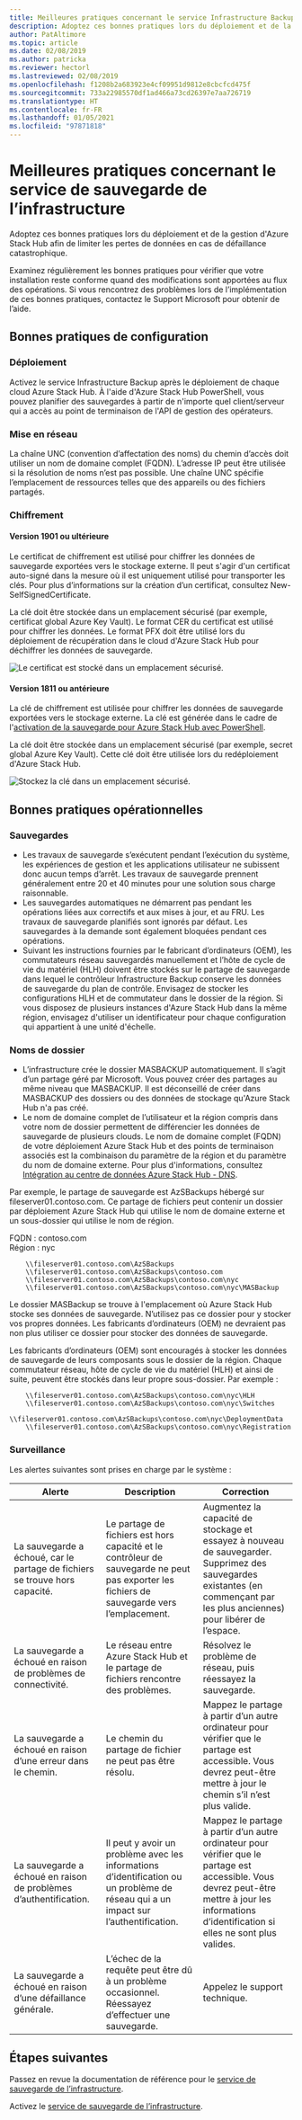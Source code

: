 ```yaml
---
title: Meilleures pratiques concernant le service Infrastructure Backup – Azure Stack Hub
description: Adoptez ces bonnes pratiques lors du déploiement et de la gestion d'Azure Stack Hub afin de limiter les pertes de données en cas de défaillance catastrophique.
author: PatAltimore
ms.topic: article
ms.date: 02/08/2019
ms.author: patricka
ms.reviewer: hectorl
ms.lastreviewed: 02/08/2019
ms.openlocfilehash: f1208b2a683923e4cf09951d9812e8cbcfcd475f
ms.sourcegitcommit: 733a22985570df1ad466a73cd26397e7aa726719
ms.translationtype: HT
ms.contentlocale: fr-FR
ms.lasthandoff: 01/05/2021
ms.locfileid: "97871818"
---
```

# <a name="infrastructure-backup-service-best-practices"></a>Meilleures pratiques concernant le service de sauvegarde de l’infrastructure

Adoptez ces bonnes pratiques lors du déploiement et de la gestion d'Azure Stack Hub afin de limiter les pertes de données en cas de défaillance catastrophique.

Examinez régulièrement les bonnes pratiques pour vérifier que votre installation reste conforme quand des modifications sont apportées au flux des opérations. Si vous rencontrez des problèmes lors de l’implémentation de ces bonnes pratiques, contactez le Support Microsoft pour obtenir de l’aide.

## <a name="configuration-best-practices"></a>Bonnes pratiques de configuration

### <a name="deployment"></a>Déploiement

Activez le service Infrastructure Backup après le déploiement de chaque cloud Azure Stack Hub. À l'aide d'Azure Stack Hub PowerShell, vous pouvez planifier des sauvegardes à partir de n'importe quel client/serveur qui a accès au point de terminaison de l'API de gestion des opérateurs.

### <a name="networking"></a>Mise en réseau

La chaîne UNC (convention d’affectation des noms) du chemin d’accès doit utiliser un nom de domaine complet (FQDN). L’adresse IP peut être utilisée si la résolution de noms n’est pas possible. Une chaîne UNC spécifie l’emplacement de ressources telles que des appareils ou des fichiers partagés.

### <a name="encryption"></a>Chiffrement

#### <a name="version-1901-and-newer"></a>Version 1901 ou ultérieure

Le certificat de chiffrement est utilisé pour chiffrer les données de sauvegarde exportées vers le stockage externe. Il peut s'agir d'un certificat auto-signé dans la mesure où il est uniquement utilisé pour transporter les clés. Pour plus d’informations sur la création d’un certificat, consultez New-SelfSignedCertificate.
  
La clé doit être stockée dans un emplacement sécurisé (par exemple, certificat global Azure Key Vault). Le format CER du certificat est utilisé pour chiffrer les données. Le format PFX doit être utilisé lors du déploiement de récupération dans le cloud d'Azure Stack Hub pour déchiffrer les données de sauvegarde.

![Le certificat est stocké dans un emplacement sécurisé.](media/azure-stack-backup/azure-stack-backup-encryption-store-cert.png)

#### <a name="1811-and-older"></a>Version 1811 ou antérieure

La clé de chiffrement est utilisée pour chiffrer les données de sauvegarde exportées vers le stockage externe. La clé est générée dans le cadre de l'[activation de la sauvegarde pour Azure Stack Hub avec PowerShell](azure-stack-backup-enable-backup-powershell.md).

La clé doit être stockée dans un emplacement sécurisé (par exemple, secret global Azure Key Vault). Cette clé doit être utilisée lors du redéploiement d'Azure Stack Hub.

![Stockez la clé dans un emplacement sécurisé.](media/azure-stack-backup/azure-stack-backup-encryption2.png)

## <a name="operational-best-practices"></a>Bonnes pratiques opérationnelles

### <a name="backups"></a>Sauvegardes

 - Les travaux de sauvegarde s’exécutent pendant l’exécution du système, les expériences de gestion et les applications utilisateur ne subissent donc aucun temps d’arrêt. Les travaux de sauvegarde prennent généralement entre 20 et 40 minutes pour une solution sous charge raisonnable.
 - Les sauvegardes automatiques ne démarrent pas pendant les opérations liées aux correctifs et aux mises à jour, et au FRU. Les travaux de sauvegarde planifiés sont ignorés par défaut. Les sauvegardes à la demande sont également bloquées pendant ces opérations.    
 - Suivant les instructions fournies par le fabricant d’ordinateurs (OEM), les commutateurs réseau sauvegardés manuellement et l’hôte de cycle de vie du matériel (HLH) doivent être stockés sur le partage de sauvegarde dans lequel le contrôleur Infrastructure Backup conserve les données de sauvegarde du plan de contrôle. Envisagez de stocker les configurations HLH et de commutateur dans le dossier de la région. Si vous disposez de plusieurs instances d'Azure Stack Hub dans la même région, envisagez d'utiliser un identificateur pour chaque configuration qui appartient à une unité d'échelle.

### <a name="folder-names"></a>Noms de dossier

 - L’infrastructure crée le dossier MASBACKUP automatiquement. Il s’agit d’un partage géré par Microsoft. Vous pouvez créer des partages au même niveau que MASBACKUP. Il est déconseillé de créer dans MASBACKUP des dossiers ou des données de stockage qu'Azure Stack Hub n'a pas créé.
 -  Le nom de domaine complet de l’utilisateur et la région compris dans votre nom de dossier permettent de différencier les données de sauvegarde de plusieurs clouds. Le nom de domaine complet (FQDN) de votre déploiement Azure Stack Hub et des points de terminaison associés est la combinaison du paramètre de la région et du paramètre du nom de domaine externe. Pour plus d'informations, consultez [Intégration au centre de données Azure Stack Hub - DNS](azure-stack-integrate-dns.md).

Par exemple, le partage de sauvegarde est AzSBackups hébergé sur fileserver01.contoso.com. Ce partage de fichiers peut contenir un dossier par déploiement Azure Stack Hub qui utilise le nom de domaine externe et un sous-dossier qui utilise le nom de région.

FQDN : contoso.com  
Région : nyc

```console
    \\fileserver01.contoso.com\AzSBackups
    \\fileserver01.contoso.com\AzSBackups\contoso.com
    \\fileserver01.contoso.com\AzSBackups\contoso.com\nyc
    \\fileserver01.contoso.com\AzSBackups\contoso.com\nyc\MASBackup
```

Le dossier MASBackup se trouve à l'emplacement où Azure Stack Hub stocke ses données de sauvegarde. N’utilisez pas ce dossier pour y stocker vos propres données. Les fabricants d’ordinateurs (OEM) ne devraient pas non plus utiliser ce dossier pour stocker des données de sauvegarde.

Les fabricants d’ordinateurs (OEM) sont encouragés à stocker les données de sauvegarde de leurs composants sous le dossier de la région. Chaque commutateur réseau, hôte de cycle de vie du matériel (HLH) et ainsi de suite, peuvent être stockés dans leur propre sous-dossier. Par exemple :

```console
    \\fileserver01.contoso.com\AzSBackups\contoso.com\nyc\HLH
    \\fileserver01.contoso.com\AzSBackups\contoso.com\nyc\Switches
    \\fileserver01.contoso.com\AzSBackups\contoso.com\nyc\DeploymentData
    \\fileserver01.contoso.com\AzSBackups\contoso.com\nyc\Registration
```

### <a name="monitoring"></a>Surveillance

Les alertes suivantes sont prises en charge par le système :

| Alerte                                                   | Description                                                                                     | Correction                                                                                                                                |
|---------------------------------------------------------|-------------------------------------------------------------------------------------------------|--------------------------------------------------------------------------------------------------------------------------------------------|
| La sauvegarde a échoué, car le partage de fichiers se trouve hors capacité. | Le partage de fichiers est hors capacité et le contrôleur de sauvegarde ne peut pas exporter les fichiers de sauvegarde vers l’emplacement. | Augmentez la capacité de stockage et essayez à nouveau de sauvegarder. Supprimez des sauvegardes existantes (en commençant par les plus anciennes) pour libérer de l’espace.                    |
| La sauvegarde a échoué en raison de problèmes de connectivité.             | Le réseau entre Azure Stack Hub et le partage de fichiers rencontre des problèmes.                          | Résolvez le problème de réseau, puis réessayez la sauvegarde.                                                                                            |
| La sauvegarde a échoué en raison d’une erreur dans le chemin.                | Le chemin du partage de fichier ne peut pas être résolu.                                                          | Mappez le partage à partir d’un autre ordinateur pour vérifier que le partage est accessible. Vous devrez peut-être mettre à jour le chemin s’il n’est plus valide.       |
| La sauvegarde a échoué en raison de problèmes d’authentification.               | Il peut y avoir un problème avec les informations d’identification ou un problème de réseau qui a un impact sur l’authentification.    | Mappez le partage à partir d’un autre ordinateur pour vérifier que le partage est accessible. Vous devrez peut-être mettre à jour les informations d’identification si elles ne sont plus valides. |
| La sauvegarde a échoué en raison d’une défaillance générale.                    | L’échec de la requête peut être dû à un problème occasionnel. Réessayez d’effectuer une sauvegarde.                    | Appelez le support technique.                                                                                                                               |

## <a name="next-steps"></a>Étapes suivantes

Passez en revue la documentation de référence pour le [service de sauvegarde de l’infrastructure](azure-stack-backup-reference.md).

Activez le [service de sauvegarde de l’infrastructure](azure-stack-backup-enable-backup-console.md).
